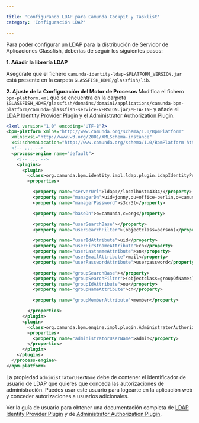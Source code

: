 ```yaml
---

title: 'Configurando LDAP para Camunda Cockpit y Tasklist'
category: 'Configuración LDAP'

---
```


Para poder configurar un LDAP para la distribución de Servidor de Aplicaciones Glassfish, deberías de seguir los siguientes pasos:

<strong>1. Añadir la librería LDAP</strong>

Asegúrate que el fichero `camunda-identity-ldap-$PLATFORM_VERSION.jar` está presente en la carpeta
`GLASSFISH_HOME/glassfish/lib`.

<strong>2. Ajuste de la Configuración del Motor de Procesos</strong>
Modifica el fichero `bpm-platform.xml` que se encuentra en la carpeta `$GLASSFISH_HOME/glassfish/domains/domain1/applications/camunda-bpm-platform/camunda-glassfish-service-VERSION.jar/META-INF` y añade el [LDAP Identity Provider Plugin](/guides/user-guide/#process-engine-identity-service-the-ldap-identity-service) y el [Administrator Authorization Plugin](/guides/user-guide/#process-engine-authorization-service-the-administrator-authorization-plugin).

```xml
<?xml version="1.0" encoding="UTF-8"?>
<bpm-platform xmlns="http://www.camunda.org/schema/1.0/BpmPlatform"
  xmlns:xsi="http://www.w3.org/2001/XMLSchema-instance"
  xsi:schemaLocation="http://www.camunda.org/schema/1.0/BpmPlatform http://www.camunda.org/schema/1.0/BpmPlatform">
  <!-- ... -->
  <process-engine name="default">
    <!-- ... -->
    <plugins>
      <plugin>
        <class>org.camunda.bpm.identity.impl.ldap.plugin.LdapIdentityProviderPlugin</class>
        <properties>

          <property name="serverUrl">ldap://localhost:4334/</property>
          <property name="managerDn">uid=jonny,ou=office-berlin,o=camunda,c=org</property>
          <property name="managerPassword">s3cr3t</property>

          <property name="baseDn">o=camunda,c=org</property>

          <property name="userSearchBase"></property>
          <property name="userSearchFilter">(objectclass=person)</property>

          <property name="userIdAttribute">uid</property>
          <property name="userFirstnameAttribute">cn</property>
          <property name="userLastnameAttribute">sn</property>
          <property name="userEmailAttribute">mail</property>
          <property name="userPasswordAttribute">userpassword</property>

          <property name="groupSearchBase"></property>
          <property name="groupSearchFilter">(objectclass=groupOfNames)</property>
          <property name="groupIdAttribute">ou</property>
          <property name="groupNameAttribute">cn</property>

          <property name="groupMemberAttribute">member</property>

        </properties>
      </plugin>
      <plugin>
        <class>org.camunda.bpm.engine.impl.plugin.AdministratorAuthorizationPlugin</class>
        <properties>
          <property name="administratorUserName">admin</property>
        </properties>
      </plugin>
    </plugins>
  </process-engine>
</bpm-platform>
```

La propiedad `administratorUserName` debe de contener el identificador de usuario de LDAP que quieres que conceda las autorizaciones de administración. Puedes usar este usuario para logearte en la aplicación web y conceder autorizaciones a usuarios adicionales.

Ver la guía de usuario para obtener una documentación completa de [LDAP Identity Provider Plugin](ref:/guides/user-guide/#process-engine-identity-service-the-ldap-identity-service) y de [Administrator Authorization Plugin](ref:/guides/user-guide/#process-engine-authorization-service-the-administrator-authorization-plugin).
